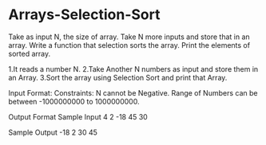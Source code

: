 # Arrays-Selection-Sort

Take as input N, the size of array. Take N more inputs and store that in an array. Write a function that selection sorts the array. Print the elements of sorted array.

1.It reads a number N.
2.Take Another N numbers as input and store them in an Array.
3.Sort the array using Selection Sort and print that Array.

Input Format:
Constraints:
N cannot be Negative. Range of Numbers can be between -1000000000 to 1000000000.

Output Format
Sample Input
4
2
-18
45
30

Sample Output
-18
2
30
45
